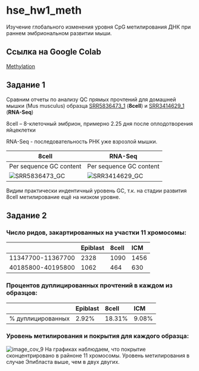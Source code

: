 # hse_hw1_meth
Изучение глобального изменения уровня CpG метилирования ДНК при раннем эмбриональном развитии мыши.

## Ссылка на Google Colab
[Methylation](https://colab.research.google.com/drive/1Yy5UmCxmQv71WKLueuSOW7T8VM9urvIa?usp=sharing)
## Задание 1
Сравним отчеты по анализу QC прямых прочтений для домашней мышки (Mus musculus) образца [SRR5836473_1](https://www.ebi.ac.uk/ena/browser/view/SRR5836473?show=reads) (**8cell**) и [SRR3414629_1](https://www.ebi.ac.uk/ena/browser/view/SRR3414629?show=reads) (**RNA-Seq**) 

8cell – 8-клеточный эмбрион, примерно 2.25 дня после оплодотворения яйцеклетки

RNA-Seq - последовательность РНК уже взрозлой мышки. 

| **8cell**     |           **RNA-Seq**            |
|----------------------------|---------------------------|
|Per sequence GC content     | Per sequence GC content    |
|![SRR5836473_GC](https://user-images.githubusercontent.com/60792064/154817884-2676a33f-5f97-4b54-8f17-67e0978c6207.png) | ![SRR3414629_GC](https://user-images.githubusercontent.com/60792064/154817893-478fc873-6147-4343-bd1a-ecfc1a73b38c.png)|

Видим практически индентичный уровень GC, т.к. на стадии развития 8cell метилирование ещё на низком уровне. 

## Задание 2
### Число ридов, закартированных на участки 11 хромосомы:
|                 | Epiblast | 8cell | ICM |
|-----------------|:---------|:------|:-----|
|11347700-11367700|2328      |1090   |1456 |
|40185800-40195800|1062      |464    |630  |

### Процентов дуплицированных прочтений в каждом из образцов:
|                 | Epiblast | 8cell | ICM |
|-----------------|:---------|:------|:-----|
|% дуплицированных|2.92%    |18.31%   |9.08% |

### Уровень метилирования и покрытия для каждого образца:
![image_cov_9](https://user-images.githubusercontent.com/60792064/155025544-0f9ce294-f1dc-483c-ad6e-d29c39c224d1.png)
На графиках наблюдаем, что покрытие сконцентрировано в райноне 11 хромосомы. Уровень метилирования в случае Эпибласта выше, чем в двух двугих.

